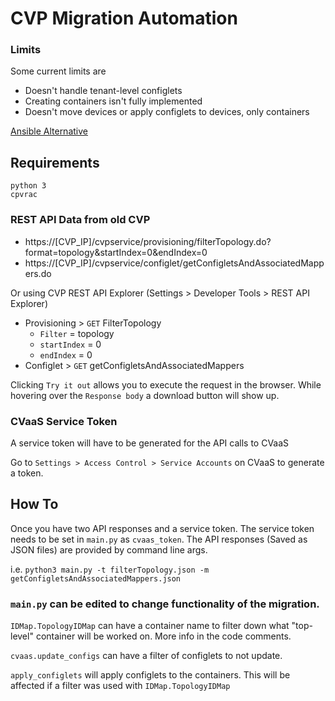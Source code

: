 # CVP Migration Automation
### Limits
Some current limits are
- Doesn't handle tenant-level configlets
- Creating containers isn't fully implemented
- Doesn't move devices or apply configlets to devices, only containers

[Ansible Alternative](https://github.com/arista-netdevops-community/cvaas-migration)

## Requirements
`python 3`\
`cpvrac`

### REST API Data from old CVP
- https://[CVP_IP]/cvpservice/provisioning/filterTopology.do?format=topology&startIndex=0&endIndex=0
- https://[CVP_IP]/cvpservice/configlet/getConfigletsAndAssociatedMappers.do

Or using CVP REST API Explorer (Settings > Developer Tools > REST API Explorer)
- Provisioning > `GET` FilterTopology
  - `Filter` = topology
  - `startIndex` = 0
  - `endIndex` = 0
- Configlet > `GET` getConfigletsAndAssociatedMappers

Clicking `Try it out` allows you to execute the request in the browser. While hovering over the `Response body` a download button will show up.

### CVaaS Service Token
A service token will have to be generated for the API calls to CVaaS

Go to `Settings > Access Control > Service Accounts` on CVaaS to generate a token.

## How To
Once you have two API responses and a service token. The service token needs to be set in `main.py` as `cvaas_token`. The API responses (Saved as JSON files) are provided by command line args.

i.e.
`python3 main.py -t filterTopology.json -m getConfigletsAndAssociatedMappers.json`

### `main.py` can be edited to change functionality of the migration.

`IDMap.TopologyIDMap` can have a container name to filter down what "top-level" container will be worked on. More info in the code comments.

`cvaas.update_configs` can have a filter of configlets to not update.

`apply_configlets` will apply configlets to the containers. This will be affected if a filter was used with `IDMap.TopologyIDMap`